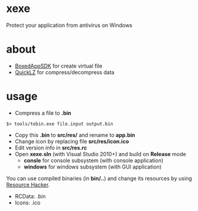 # xexe
Protect your application from antivirus on Windows

# about
- [BoxedAppSDK](https://www.boxedapp.com/boxedappsdk/) for create virtual file
- [QuickLZ](http://www.quicklz.com/) for compress/decompress data

# usage

- Compress a file to **.bin**
```
$> tools/tobin.exe file.input output.bin
```

- Copy this **.bin** to **src/res/** and rename to **app.bin**
- Change icon by replacing file **src/res/icon.ico**
- Edit version info in **src/res.rc**
- Open **xexe.sln** (with Visual Studio 2010+) and build on **Release** mode
  - **consle** for console subsystem (with console application)
  - **windows** for windows subsystem (with GUI application)

You can use compiled binaries (in **bin/..**) and change its resources by using [Resource Hacker](http://www.angusj.com/resourcehacker/).
- RCData: .bin
- Icons: .ico
